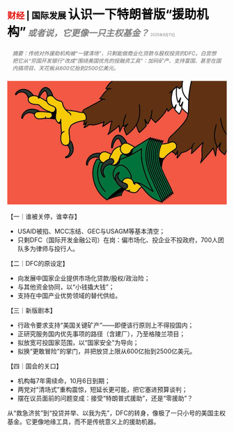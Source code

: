 <span style="color:#E3120B; font-size:14.9pt; font-weight:bold;">财经</span> <span style="color:#000000; font-size:14.9pt; font-weight:bold;">| 国际发展</span>
<span style="color:#000000; font-size:21.0pt; font-weight:bold;">认识一下特朗普版“援助机构”</span>
<span style="color:#808080; font-size:14.9pt; font-weight:bold; font-style:italic;">或者说，它更像一只主权基金？</span>
<span style="color:#808080; font-size:6.2pt;">2025年9月11日</span>

<div style="padding:8px 12px; color:#666; font-size:9.0pt; font-style:italic; margin:12px 0;">摘要：传统对外援助机构被“一键清场”，只剩能做商业化贷款与股权投资的DFC。白宫想把它从“穷国开发银行”改成“围绕美国优先的投融资工具”：加码矿产、支持富国、甚至在国内搞项目、天花板从600亿抬到2500亿美元。</div>

![](../images/062_Meet_Donald_Trumps_aid_agency/p0253_img01.jpeg)

【一｜谁被关停，谁幸存】

- USAID被掐、MCC冻结、GEC与USAGM等基本清空；
- 只剩DFC（国际开发金融公司）在岗：偏市场化、投企业不投政府，700人团队多为律师与投行人。

【二｜DFC的原设定】

- 向发展中国家企业提供市场化贷款/股权/政治险；
- 与其他资金协同，以“小钱撬大钱”；
- 支持在中国产业优势领域的替代供给。

【三｜新版剧本】

- 行政令要求支持“美国关键矿产”——即便该行原则上不得投国内；
- 正研究服务国内优先事项的路径（含建厂），乃至格陵兰项目；
- 拟放宽可投国家范围，以“国家安全”为导向；
- 拟换“更敢冒险”的掌门，并把放贷上限从600亿抬到2500亿美元。

【四｜国会的关口】

- 机构每7年需续命，10月6日到期；
- 两党对“清场式”重构震惊，短延长更可能，把它塞进预算谈判；
- 摆在议员面前的问题变成：接受“特朗普式援助”，还是“零援助”？

从“救急济贫”到“投贷并举、以我为先”，DFC的转身，像极了一只小号的美国主权基金。它更像地缘工具，而不是传统意义上的援助机器。
